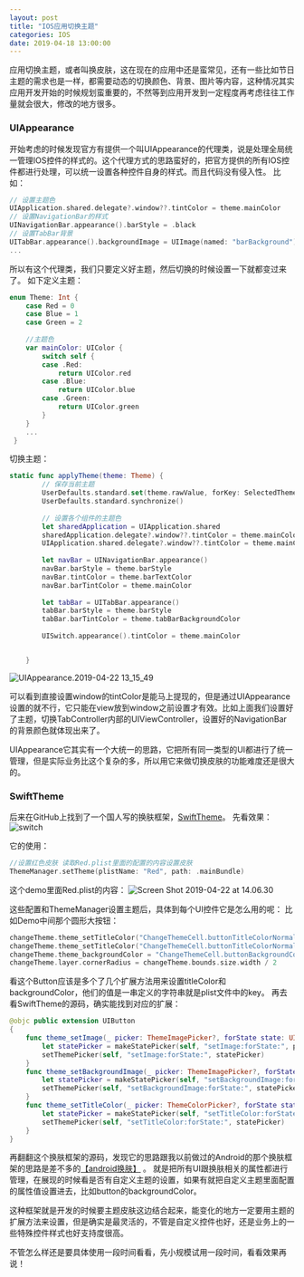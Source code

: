 ```yaml
---
layout: post
title: "IOS应用切换主题"
categories: IOS
date: 2019-04-18 13:00:00
---
```


应用切换主题，或者叫换皮肤，这在现在的应用中还是蛮常见，还有一些比如节日主题的需求也是一样，都需要动态的切换颜色、背景、图片等内容，这种情况其实应用开发开始的时候规划蛮重要的，不然等到应用开发到一定程度再考虑往往工作量就会很大，修改的地方很多。

### UIAppearance
开始考虑的时候发现官方有提供一个叫UIAppearance的代理类，说是处理全局统一管理IOS控件的样式的。这个代理方式的思路蛮好的，把官方提供的所有IOS控件都进行处理，可以统一设置各种控件自身的样式。而且代码没有侵入性。
比如：

```swift
// 设置主题色
UIApplication.shared.delegate?.window??.tintColor = theme.mainColor
// 设置NavigationBar的样式
UINavigationBar.appearance().barStyle = .black
// 设置TabBar背景
UITabBar.appearance().backgroundImage = UIImage(named: "barBackground")
...
```
所以有这个代理类，我们只要定义好主题，然后切换的时候设置一下就都变过来了。
如下定义主题：

```swift
enum Theme: Int {
    case Red = 0
    case Blue = 1
    case Green = 2
    
    //主题色
    var mainColor: UIColor {
        switch self {
        case .Red:
            return UIColor.red
        case .Blue:
            return UIColor.blue
        case .Green:
            return UIColor.green
        }
    }
    ...
 }
```

切换主题：

```swift
static func applyTheme(theme: Theme) {
        // 保存当前主题
        UserDefaults.standard.set(theme.rawValue, forKey: SelectedThemeKey)
        UserDefaults.standard.synchronize()
        
        // 设置各个组件的主题色
        let sharedApplication = UIApplication.shared
        sharedApplication.delegate?.window??.tintColor = theme.mainColor
        UIApplication.shared.delegate?.window??.tintColor = theme.mainColor
  
        let navBar = UINavigationBar.appearance()
        navBar.barStyle = theme.barStyle
        navBar.tintColor = theme.barTextColor
        navBar.barTintColor = theme.mainColor
      
        let tabBar = UITabBar.appearance()
        tabBar.barStyle = theme.barStyle
        tabBar.barTintColor = theme.tabBarBackgroundColor
        
        UISwitch.appearance().tintColor = theme.mainColor


    }
```

![UIAppearance.2019-04-22 13_15_49](http://img.muliba.net/2019-04-22-UIAppearance.2019-04-22%2013_15_49.gif)

可以看到直接设置window的tintColor是能马上提现的，但是通过UIAppearance设置的就不行，它只能在view放到window之前设置才有效。比如上面我们设置好了主题，切换TabController内部的UIViewController，设置好的NavigationBar的背景颜色就体现出来了。

UIAppearance它其实有一个大统一的思路，它把所有同一类型的UI都进行了统一管理，但是实际业务比这个复杂的多，所以用它来做切换皮肤的功能难度还是很大的。


### SwiftTheme
后来在GitHub上找到了一个国人写的换肤框架，[SwiftTheme](https://github.com/wxxsw/SwiftTheme)。
先看效果：
![switch](http://img.muliba.net/2019-04-22-switch.gif)



<!-- more -->



它的使用：

```swift
//设置红色皮肤 读取Red.plist里面的配置的内容设置皮肤
ThemeManager.setTheme(plistName: "Red", path: .mainBundle)
```
这个demo里面Red.plist的内容：
![Screen Shot 2019-04-22 at 14.06.30](http://img.muliba.net/2019-04-22-Screen%20Shot%202019-04-22%20at%2014.06.30.png)

这些配置和ThemeManager设置主题后，具体到每个UI控件它是怎么用的呢：
比如Demo中间那个圆形大按钮：

```swift
changeTheme.theme_setTitleColor("ChangeThemeCell.buttonTitleColorNormal", forState: .normal)
changeTheme.theme_setTitleColor("ChangeThemeCell.buttonTitleColorNormal", forState: .highlighted)
changeTheme.theme_backgroundColor = "ChangeThemeCell.buttonBackgroundColor"
changeTheme.layer.cornerRadius = changeTheme.bounds.size.width / 2
```
看这个Button应该是多个了几个扩展方法用来设置titleColor和backgroundColor，他们的值是一串定义的字符串就是plist文件中的key。
再去看SwiftTheme的源码，确实能找到对应的扩展：

```swift
@objc public extension UIButton
{
    func theme_setImage(_ picker: ThemeImagePicker?, forState state: UIControl.State) {
        let statePicker = makeStatePicker(self, "setImage:forState:", picker, state)
        setThemePicker(self, "setImage:forState:", statePicker)
    }
    func theme_setBackgroundImage(_ picker: ThemeImagePicker?, forState state: UIControl.State) {
        let statePicker = makeStatePicker(self, "setBackgroundImage:forState:", picker, state)
        setThemePicker(self, "setBackgroundImage:forState:", statePicker)
    }
    func theme_setTitleColor(_ picker: ThemeColorPicker?, forState state: UIControl.State) {
        let statePicker = makeStatePicker(self, "setTitleColor:forState:", picker, state)
        setThemePicker(self, "setTitleColor:forState:", statePicker)
    }
}
```

再翻翻这个换肤框架的源码，发现它的思路跟我以前做过的Android的那个换肤框架的思路是差不多的[【android换肤】](http://www.muliba.net/kotlin/换肤/2017/11/22/change-skin-realization-process.html) 。
就是把所有UI跟换肤相关的属性都进行管理，在展现的时候看是否有自定义主题的设置，如果有就把自定义主题里面配置的属性值设置进去，比如button的backgroundColor。

这种框架就是开发的时候要主题皮肤这边结合起来，能变化的地方一定要用主题的扩展方法来设置，但是确实是最灵活的，不管是自定义控件也好，还是业务上的一些特殊控件样式也好支持度很高。



不管怎么样还是要具体使用一段时间看看，先小规模试用一段时间，看看效果再说！